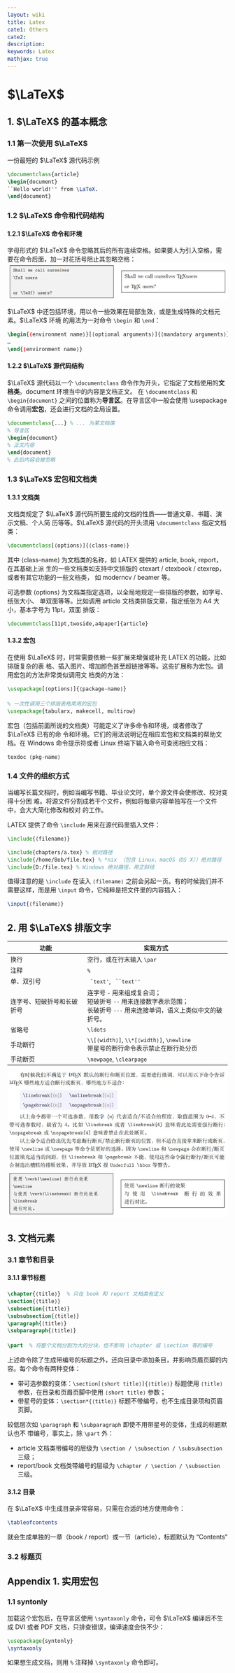 ```yaml
---
layout: wiki
title: Latex
cate1: Others
cate2:
description: 
keywords: Latex
mathjax: true
---
```


# $\LaTeX$

## 1. $\LaTeX$ 的基本概念

### 1.1 第一次使用 $\LaTeX$
一份最短的 $\LaTeX$ 源代码示例
```tex
\documentclass{article}
\begin{document}
``Hello world!'' from \LaTeX.
\end{document}
```

### 1.2 $\LaTeX$ 命令和代码结构
#### 1.2.1 $\LaTeX$ 命令和环境

字母形式的 $\LaTeX$ 命令忽略其后的所有连续空格。如果要人为引入空格，需要在命令后面，加一对花括号阻止其忽略空格：
![pic](/images/2021-01/Snipaste_2021-01-11_14-17-43.jpg)

$\LaTeX$ 中还包括环境，用以令一些效果在局部生效，或是生成特殊的文档元素。$\LaTeX$ 环境
的用法为一对命令 `\begin` 和 `\end`：
```tex
\begin{⟨environment name⟩}[⟨optional arguments⟩]{⟨mandatory arguments⟩} 
…
\end{⟨environment name⟩}
```

#### 1.2.2 $\LaTeX$ 源代码结构
$\LaTeX$ 源代码以一个 `\documentclass` 命令作为开头，它指定了文档使用的**文档类**。document
环境当中的内容是文档正文。
在 `\documentclass` 和 `\begin{document}` 之间的位置称为**导言区**。在导言区中一般会使用
\usepackage 命令调用**宏包**，还会进行文档的全局设置。
```tex
\documentclass{...} % ... 为某文档类
% 导言区
\begin{document}
% 正文内容
\end{document}
% 此后内容会被忽略
```

### 1.3 $\LaTeX$ 宏包和文档类
#### 1.3.1 文档类
文档类规定了 $\LaTeX$ 源代码所要生成的文档的性质——普通文章、书籍、演示文稿、个人简
历等等。$\LaTeX$ 源代码的开头须用 `\documentclass` 指定文档类：
```tex
\documentclass[⟨options⟩]{⟨class-name⟩}
```
其中 ⟨class-name⟩ 为文档类的名称，如 LATEX 提供的 article, book, report，在其基础上派
生的一些文档类如支持中文排版的 ctexart / ctexbook / ctexrep，或者有其它功能的一些文档类，
如 moderncv / beamer 等。

可选参数 ⟨options⟩ 为文档类指定选项，以全局地规定一些排版的参数，如字号、纸张大小、
单双面等等。比如调用 article 文档类排版文章，指定纸张为 A4 大小，基本字号为 11pt，双面
排版：
```tex
\documentclass[11pt,twoside,a4paper]{article}
```

#### 1.3.2 宏包
在使用 $\LaTeX$ 时，时常需要依赖一些扩展来增强或补充 LATEX 的功能，比如排版复杂的表
格、插入图片、增加颜色甚至超链接等等。这些扩展称为宏包。调用宏包的方法非常类似调用文
档类的方法：
```tex
\usepackage[⟨options⟩]{⟨package-name⟩}

% 一次性调用三个排版表格常用的宏包
\usepackage{tabularx, makecell, multirow}
```

宏包（包括前面所说的文档类）可能定义了许多命令和环境，或者修改了 $\LaTeX$ 已有的命
令和环境。它们的用法说明记在相应宏包和文档类的帮助文档。在 Windows 命令提示符或者
Linux 终端下输入命令可查阅相应文档：
```
texdoc ⟨pkg-name⟩
```

### 1.4 文件的组织方式
当编写长篇文档时，例如当编写书籍、毕业论文时，单个源文件会使修改、校对变得十分困
难。将源文件分割成若干个文件，例如将每章内容单独写在一个文件中，会大大简化修改和校对
的工作。

LATEX 提供了命令 `\include` 用来在源代码里插入文件：
```tex
\include{⟨filename⟩} 
```
```tex
\include{chapters/a.tex} % 相对路径
\include{/home/Bob/file.tex} % *nix （包含 Linux、macOS（OS X））绝对路径
\include{D:/file.tex} % Windows 绝对路径，用正斜线
```
值得注意的是 `\include` 在读入 `⟨filename⟩` 之前会另起一页。有的时候我们并不需要这样，而是用 `\input` 命令，它纯粹是把文件里的内容插入：
```tex
\input{⟨filename⟩}
```

## 2. 用 $\LaTeX$ 排版文字
|功能|实现方式|
|---|---
|换行| 空行，或在行末输入 `\par`
|注释| `%`
|单、双引号| `` `text'``, ` ``text''`
|连字号、短破折号和长破折号| 连字号 `-` 用来组成复合词；<br> 短破折号 `--` 用来连接数字表示范围；<br> 长破折号 `---` 用来连接单词，语义上类似中文的破折号。
|省略号| `\ldots`
|手动断行| `\\[⟨width⟩]`, `\\*[⟨width⟩]`, `\newline` <br> 带星号的断行命令表示禁止在断行处分页
|手动断页| `\newpage`, `\clearpage`

![pic](/images/2021-01/Snipaste_2021-01-11_14-55-33.jpg)

## 3. 文档元素
### 3.1 章节和目录
#### 3.1.1 章节标题
```tex
\chapter{⟨title⟩}  % 只在 book 和 report 文档类有定义
\section{⟨title⟩} 
\subsection{⟨title⟩}
\subsubsection{⟨title⟩} 
\paragraph{⟨title⟩} 
\subparagraph{⟨title⟩}

\part  % 将整个文档分割为大的分块，但不影响 \chapter 或 \section 等的编号
```
上述命令除了生成带编号的标题之外，还向目录中添加条目，并影响页眉页脚的内容。每个命令有两种变体：
- 带可选参数的变体：`\section[⟨short title⟩]{⟨title⟩}`
标题使用 `⟨title⟩` 参数，在目录和页眉页脚中使用 `⟨short title⟩` 参数；
- 带星号的变体：`\section*{⟨title⟩}`
标题不带编号，也不生成目录项和页眉页脚。

较低层次如 `\paragraph` 和 `\subparagraph` 即使不用带星号的变体，生成的标题默认也不
带编号，事实上，除 `\part` 外：
- article 文档类带编号的层级为 `\section / \subsection / \subsubsection` 三级；
- report/book 文档类带编号的层级为 `\chapter / \section / \subsection` 三级。

#### 3.1.2 目录
在 $\LaTeX$ 中生成目录非常容易，只需在合适的地方使用命令：
```tex
\tableofcontents
```
就会生成单独的一章（book / report）或一节（article），标题默认为 “Contents”

### 3.2 标题页

## Appendix 1. 实用宏包
### 1.1 syntonly
加载这个宏包后，在导言区使用 `\syntaxonly` 命令，可令 $\LaTeX$ 编译后不生成 DVI 或者 PDF 文档，只排查错误，编译速度会快不少：
```tex
\usepackage{syntonly}
\syntaxonly
```
如果想生成文档，则用 `%` 注释掉 `\syntaxonly` 命令即可。


